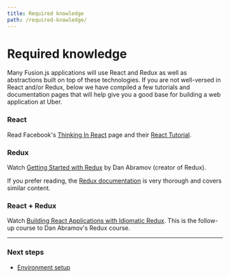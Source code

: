 ```yaml
---
title: Required knowledge
path: /required-knowledge/
---
```


# Required knowledge

Many Fusion.js applications will use React and Redux as well as abstractions built on top of these technologies. If you are not well-versed in React and/or Redux, below we have compiled a few tutorials and documentation pages that will help give you a good base for building a web application at Uber.

### React

Read Facebook's [Thinking In React](https://facebook.github.io/react/docs/thinking-in-react.html) page and their [React Tutorial](https://facebook.github.io/react/docs/tutorial.html).

### Redux

Watch [Getting Started with Redux](https://egghead.io/courses/getting-started-with-redux) by Dan Abramov (creator of Redux).

If you prefer reading, the [Redux documentation](http://redux.js.org/docs/introduction/) is very thorough and covers similar content.

### React + Redux

Watch [Building React Applications with Idiomatic Redux](https://egghead.io/courses/building-react-applications-with-idiomatic-redux). This is the follow-up course to Dan Abramov's Redux course.

---

### Next steps

* [Environment setup](/docs/getting-started/environment-setup)
